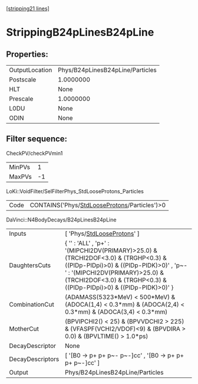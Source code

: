 [[stripping21 lines]](./stripping21-index)

# StrippingB24pLinesB24pLine

## Properties:

|                |                                  |
|----------------|----------------------------------|
| OutputLocation | Phys/B24pLinesB24pLine/Particles |
| Postscale      | 1.0000000                        |
| HLT            | None                             |
| Prescale       | 1.0000000                        |
| L0DU           | None                             |
| ODIN           | None                             |

## Filter sequence:

CheckPV/checkPVmin1

|        |     |
|--------|-----|
| MinPVs | 1   |
| MaxPVs | -1  |

LoKi::VoidFilter/SelFilterPhys_StdLooseProtons_Particles

|      |                                                                                                |
|------|------------------------------------------------------------------------------------------------|
| Code | CONTAINS('Phys/[StdLooseProtons](./stripping21-commonparticles-stdlooseprotons)/Particles')\>0 |

DaVinci::N4BodyDecays/B24pLinesB24pLine

|                  |                                                                                                                                                                                                                                               |
|------------------|-----------------------------------------------------------------------------------------------------------------------------------------------------------------------------------------------------------------------------------------------|
| Inputs           | [ 'Phys/[StdLooseProtons](./stripping21-commonparticles-stdlooseprotons)' ]                                                                                                                                                                 |
| DaughtersCuts    | { '' : 'ALL' , 'p+' : '(MIPCHI2DV(PRIMARY)\>25.0) & (TRCHI2DOF\<3.0) & (TRGHP\<0.3) & ((PIDp-PIDpi)\>0) & ((PIDp-PIDK)\>0)' , 'p~-' : '(MIPCHI2DV(PRIMARY)\>25.0) & (TRCHI2DOF\<3.0) & (TRGHP\<0.3) & ((PIDp-PIDpi)\>0) & ((PIDp-PIDK)\>0)' } |
| CombinationCut   | (ADAMASS(5323\*MeV) \< 500\*MeV) & (ADOCA(1,4) \< 0.3\*mm) & (ADOCA(2,4) \< 0.3\*mm) & (ADOCA(3,4) \< 0.3\*mm)                                                                                                                                |
| MotherCut        | (BPVIPCHI2() \< 25) & (BPVVDCHI2 \> 225) & (VFASPF(VCHI2/VDOF)\<9) & (BPVDIRA \> 0.0) & (BPVLTIME() \> 1.0\*ps)                                                                                                                               |
| DecayDescriptor  | None                                                                                                                                                                                                                                          |
| DecayDescriptors | [ '[B0 -\> p+ p+ p~- p~-]cc' , '[B0 -\> p+ p+ p+ p~-]cc' ]                                                                                                                                                                              |
| Output           | Phys/B24pLinesB24pLine/Particles                                                                                                                                                                                                              |

